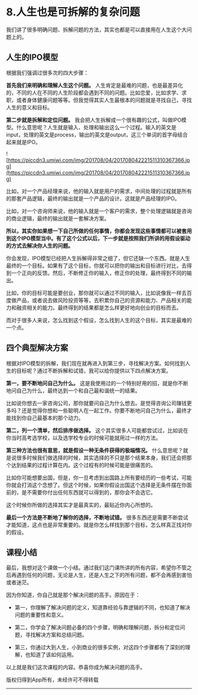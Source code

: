 # 8.人生也是可拆解的复杂问题

我们讲了很多明确问题、拆解问题的方法，其实也都是可以直接用在人生这个大问题上的。

## 人生的IPO模型

根据我们强调过很多次的四大步骤：

 **首先我们来明确和理解人生这个问题。** 人生肯定是最难的问题，也是最差异化的，不同的人在不同的人生阶段都会遇到不同的问题。比如恋爱，比如求学、求职，或者身体健康问题等等。但我觉得其实人生最根本的问题就是寻找自己，寻找人生的意义和目标。

 **第二步就是拆解和定位问题。** 我会把人生拆解成一个很有趣的公式，叫做IPO模型。什么意思呢？人生就是输入、处理和输出这么一个过程。输入的英文是input，处理的英文是process，输出的英文是output，这三个单词的首字母结合起来就是IPO。    

![https://piccdn3.umiwi.com/img/201708/04/201708042221511310367366.jpg](https://piccdn3.umiwi.com/img/201708/04/201708042221511310367366.jpg)

比如，对一个产品经理来说，他的输入就是用户的需求，中间处理的过程就是所有的那套产品逻辑，最终的输出就是一个产品的设计。这就是产品经理的IPO。

比如，对一个咨询师来说，他的输入就是一个客户的需求，整个处理逻辑就是咨询的商业逻辑，最终的输出就是一套解决方案。

 **所以，其实你如果想一下自己所做的任何事情，你都会发现这些事情都可以被套用到这个IPO模型当中。有了这个公式以后，下一步就是按照我们所讲的用假设驱动的方式去解决你人生的问题。**

你会发现，IPO模型已经把人生拆解得非常之细了，但它还缺一个东西。就是人生最终的一个目标。如果有了这个目标，你就可以把你的输出和目标进行对比，去得到一个正向的反馈。然后，不断修正你的输入，修正你的处理，最终得到不同的输出。

比如，你的目标可能是要创业，那你就可以通过不同的输入，比如说像我一样去百度做产品，或者说去做风险投资等等，去积累你自己的资源和能力、产品相关的能力和融资相关的能力。最终得到的结果都是怎么样更好地向创业的目标而去。

而对于很多人来说，怎么找到这个假设，怎么找到人生的这个目标，其实是最难的一个点。    

## 四个典型解决方案

根据对IPO模型的拆解，我们现在就再进入到第三步，寻找解决方案。如何找到人生的目标呢？通过不断拆解和试错，我可以给你提供以下四点解决方案。

 **第一，要不断地问自己为什么。** 这是我使用过的一个特别好用的招，就是你不断地问自己为什么，最终达到一个和自己最和谐统一的结果。

比如说你想去一家咨询公司，那你就要问自己为什么想去。是觉得咨询公司赚钱更多吗？还是觉得你想和一些聪明人在一起工作。你要不断地问自己为什么，最终才能找到你自己最基本的那个动力。

 **第二，列一个清单，然后排序做选择。** 这个其实很多人可能都尝试过，比如说在你当时高考选学校，以及选学校专业的时候可能就用过一样的方法。

 **第三种方法也很有意思，就是假设一种无条件获得的极端情况。** 什么意思呢？就是说很多时候我们做选择的时候，其实选择的不只是那个结果本身，我们还会把那个达到结果的过程计算在内。这个过程有的时候可能是很痛苦的。

比如你可能想要出国，但是，你一旦考虑到出国路上所有要经历的一些考试，可能你就会打消这个念想了。但这个时候，如果你假设出国这个选择是无条件摆在你面前的，是不需要你付出任何东西就可以得到的，那你会不会选它。

这个时候你所做的选择其实才是最真实的，最贴近你内心所想的。

 **最后一个方法是不断地了解你的选择，不断地试错。** 很多东西还是需要不断尝试才能知道，这点也是非常重要的。就是你怎么样找到那个目标，怎么样真正找对你的假设。

## 课程小结

最后，我想对这个课做一个小结。通过我们这门课所讲的所有内容，希望你不管之后再遇到任何的问题，无论是人生，还是人生之下的所有问题，都不会再感到害怕或者迷茫。

因为你知道，你自己就是那个解决问题的高手。原因在于：

* 第一，你理解了解决问题的定义，知道靠经验与靠逻辑的不同，也知道了解决问题的重要性和意义。

* 第二，你学会了解决问题必备的四个步骤，明确和理解问题，拆分和定位问题，寻找解决方案和总结问题。

* 第三，你通过大到人生，小到商业的很多实例，对这四个步骤都有了深刻的理解，也知道了该如何运用。  

以上就是我们这次课程的内容。恭喜你成为解决问题的高手。  

版权归得到App所有，未经许可不得转载

---
